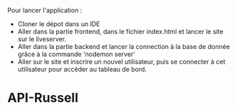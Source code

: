 Pour lancer l'application :
- Cloner le dépot dans un IDE
- Aller dans la partie frontend, dans le fichier index.html et lancer le site sur le liveserver.
- Aller dans la partie backend et lancer la connection à la base de donnée grâce à la commande 'nodemon server'
- Aller sur le site et inscrire un nouvel utilisateur, puis se connecter à cet utilisateur pour accéder au tableau de bord.
# API-Russell
